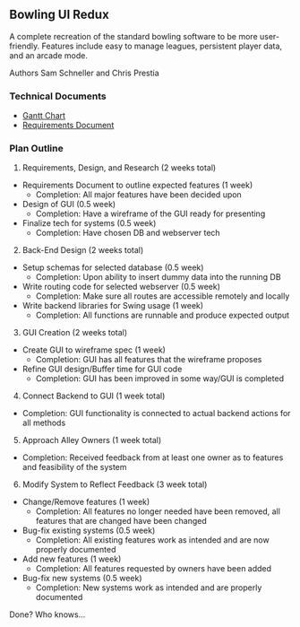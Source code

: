 ## Bowling UI Redux
A complete recreation of the standard bowling software to be more user-friendly.
Features include easy to manage leagues, persistent player data, and an arcade mode.

Authors Sam Schneller and Chris Prestia

### Technical Documents
 * [Gantt Chart](https://drive.google.com/open?id=0B3nRZeiuSaK9U29TS3FLM1FvMUk)
 * [Requirements Document](https://docs.google.com/a/oswego.edu/document/d/1yaObXJKPwn537tM18C5mMxOrQZnlFnveyF-U7iyO4MU/edit?usp=sharing)

### Plan Outline
 1. Requirements, Design, and Research (2 weeks total)
   * Requirements Document to outline expected features (1 week)
     * Completion: All major features have been decided upon
   * Design of GUI (0.5 week)
     * Completion: Have a wireframe of the GUI ready for presenting
   * Finalize tech for systems (0.5 week)
     * Completion: Have chosen DB and webserver tech
 2. Back-End Design (2 weeks total)
   * Setup schemas for selected database (0.5 week)
     * Completion: Upon ability to insert dummy data into the running DB
   * Write routing code for selected webserver (0.5 week)
     * Completion: Make sure all routes are accessible remotely and locally
   * Write backend libraries for Swing usage (1 week)
     * Completion: All functions are runnable and produce expected output
 3. GUI Creation (2 weeks total)
   * Create GUI to wireframe spec (1 week)
     * Completion: GUI has all features that the wireframe proposes
   * Refine GUI design/Buffer time for GUI code
     * Completion: GUI has been improved in some way/GUI is completed
 4. Connect Backend to GUI (1 week total)
   * Completion: GUI functionality is connected to actual backend actions for all methods
 5. Approach Alley Owners (1 week total)
   * Completion: Received feedback from at least one owner as to features and feasibility of the system
 6. Modify System to Reflect Feedback (3 week total)
   * Change/Remove features (1 week)
     * Completion: All features no longer needed have been removed, all features that are changed have been changed
   * Bug-fix existing systems (0.5 week)
     * Completion: All existing features work as intended and are now properly documented
   * Add new features (1 week)
     * Completion: All features requested by owners have been added
   * Bug-fix new systems (0.5 week)
     * Completion: New systems work as intended and are properly documented
     
  Done?  Who knows...
